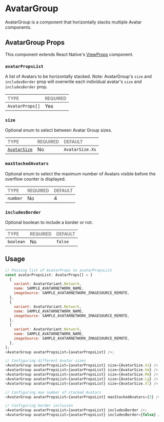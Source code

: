 # AvatarGroup

AvatarGroup is a component that horizontally stacks multiple Avatar components.

## AvatarGroup Props

This component extends React Native's [ViewProps](https://reactnative.dev/docs/view) component.

### `avatarPropsList`

A list of Avatars to be horizontally stacked.
Note: AvatarGroup's `size` and `includesBorder` prop will overwrite each individual avatar's `size` and `includesBorder` prop.

| <span style="color:gray;font-size:14px">TYPE</span> | <span style="color:gray;font-size:14px">REQUIRED</span> |
| :-------------------------------------------------- | :------------------------------------------------------ |
| `AvatarProps[]`                                     | Yes                                                     |

### `size`

Optional enum to select between Avatar Group sizes.

| <span style="color:gray;font-size:14px">TYPE</span> | <span style="color:gray;font-size:14px">REQUIRED</span> | <span style="color:gray;font-size:14px">DEFAULT</span> |
| :-------------------------------------------------- | :------------------------------------------------------ | :----------------------------------------------------- |
| [`AvatarSize`](../Avatar/Avatar.types.ts)           | No                                                      | `AvatarSize.Xs`                                        |

### `maxStackedAvatars`

Optional enum to select the maximum number of Avatars visible before the overflow counter is displayed.

| <span style="color:gray;font-size:14px">TYPE</span> | <span style="color:gray;font-size:14px">REQUIRED</span> | <span style="color:gray;font-size:14px">DEFAULT</span> |
| :-------------------------------------------------- | :------------------------------------------------------ | :----------------------------------------------------- |
| `number`                                            | No                                                      | 4                                                      |

### `includesBorder`

Optional boolean to include a border or not.

| <span style="color:gray;font-size:14px">TYPE</span> | <span style="color:gray;font-size:14px">REQUIRED</span> | <span style="color:gray;font-size:14px">DEFAULT</span> |
| :-------------------------------------------------- | :------------------------------------------------------ | :----------------------------------------------------- |
| `boolean`                                           | No                                                      | `false`                                                |

## Usage

```javascript
// Passing list of AvatarProps to avatarPropsList
const avatarPropsList: AvatarProps[] = [
  {
    variant: AvatarVariant.Network,
    name: SAMPLE_AVATARNETWORK_NAME,
    imageSource: SAMPLE_AVATARNETWORK_IMAGESOURCE_REMOTE,
  },
  {
    variant: AvatarVariant.Network,
    name: SAMPLE_AVATARNETWORK_NAME,
    imageSource: SAMPLE_AVATARNETWORK_IMAGESOURCE_REMOTE,
  },
  {
    variant: AvatarVariant.Network,
    name: SAMPLE_AVATARNETWORK_NAME,
    imageSource: SAMPLE_AVATARNETWORK_IMAGESOURCE_REMOTE,
  },
];
<AvatarGroup avatarPropsList={avatarPropsList} />;

// Configuring different Avatar sizes
<AvatarGroup avatarPropsList={avatarPropsList} size={AvatarSize.Xs} />;
<AvatarGroup avatarPropsList={avatarPropsList} size={AvatarSize.Sm} />;
<AvatarGroup avatarPropsList={avatarPropsList} size={AvatarSize.Md} />;
<AvatarGroup avatarPropsList={avatarPropsList} size={AvatarSize.Lg} />;
<AvatarGroup avatarPropsList={avatarPropsList} size={AvatarSize.Xl} />;

// Configuring max number of stacked Avatars
<AvatarGroup avatarPropsList={avatarPropsList} maxStackedAvatars={3} />;

// Configuring border inclusion
<AvatarGroup avatarPropsList={avatarPropsList} includesBorder />;
<AvatarGroup avatarPropsList={avatarPropsList} includesBorder={false} />;
```
